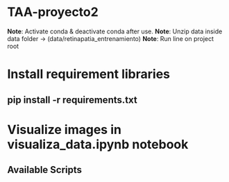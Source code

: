 # TAA-proyecto2

**Note**: Activate conda & deactivate conda after use.
**Note**: Unzip data inside data folder -> (data/retinapatia_entrenamiento)
**Note**: Run line on project root

# Install requirement libraries
## pip install -r requirements.txt

# Visualize images in visualiza_data.ipynb notebook

## Available Scripts
